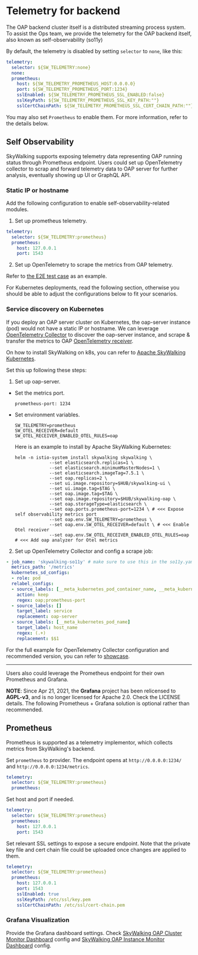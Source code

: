 # Telemetry for backend
The OAP backend cluster itself is a distributed streaming process system. To assist the Ops team, we provide the telemetry for the OAP backend itself, also known as self-observability (so11y)

By default, the telemetry is disabled by setting `selector` to `none`, like this:

```yaml
telemetry:
  selector: ${SW_TELEMETRY:none}
  none:
  prometheus:
    host: ${SW_TELEMETRY_PROMETHEUS_HOST:0.0.0.0}
    port: ${SW_TELEMETRY_PROMETHEUS_PORT:1234}
    sslEnabled: ${SW_TELEMETRY_PROMETHEUS_SSL_ENABLED:false}
    sslKeyPath: ${SW_TELEMETRY_PROMETHEUS_SSL_KEY_PATH:""}
    sslCertChainPath: ${SW_TELEMETRY_PROMETHEUS_SSL_CERT_CHAIN_PATH:""}
```

You may also set `Prometheus` to enable them. For more information, refer to the details below.

## Self Observability
SkyWalking supports exposing telemetry data representing OAP running status through Prometheus endpoint.
Users could set up OpenTelemetry collector to scrap and forward telemetry data to OAP server for further analysis, 
eventually showing up UI or GraphQL API.

### Static IP or hostname
Add the following configuration to enable self-observability-related modules.

1. Set up prometheus telemetry.
```yaml
telemetry:
  selector: ${SW_TELEMETRY:prometheus}
  prometheus:
    host: 127.0.0.1
    port: 1543
```

2. Set up OpenTelemetry to scrape the metrics from OAP telemetry.

Refer to [the E2E test case](../../../../test/e2e-v2/cases/so11y/otel-collector-config.yaml) as an example.

For Kubernetes deployments, read the following section, otherwise you should be able to
adjust the configurations below to fit your scenarios.

### Service discovery on Kubernetes

If you deploy an OAP server cluster on Kubernetes, the oap-server instance (pod) would not have a static IP or hostname. We can leverage [OpenTelemetry Collector](https://opentelemetry.io/docs/collector/getting-started/#kubernetes) to discover the oap-server instance, and scrape & transfer the metrics to OAP [OpenTelemetry receiver](opentelemetry-receiver.md).

On how to install SkyWalking on k8s, you can refer to [Apache SkyWalking Kubernetes](https://github.com/apache/skywalking-kubernetes).

Set this up following these steps:

1. Set up oap-server.
- Set the metrics port.
  ```
  prometheus-port: 1234
  ```
- Set environment variables.
  ```
  SW_TELEMETRY=prometheus
  SW_OTEL_RECEIVER=default
  SW_OTEL_RECEIVER_ENABLED_OTEL_RULES=oap
  ```

  Here is an example to install by Apache SkyWalking Kubernetes:
  ```
  helm -n istio-system install skywalking skywalking \
               --set elasticsearch.replicas=1 \
               --set elasticsearch.minimumMasterNodes=1 \
               --set elasticsearch.imageTag=7.5.1 \
               --set oap.replicas=2 \
               --set ui.image.repository=$HUB/skywalking-ui \
               --set ui.image.tag=$TAG \
               --set oap.image.tag=$TAG \
               --set oap.image.repository=$HUB/skywalking-oap \
               --set oap.storageType=elasticsearch \
               --set oap.ports.prometheus-port=1234 \ # <<< Expose self observability metrics port
               --set oap.env.SW_TELEMETRY=prometheus \
               --set oap.env.SW_OTEL_RECEIVER=default \ # <<< Enable Otel receiver
               --set oap.env.SW_OTEL_RECEIVER_ENABLED_OTEL_RULES=oap # <<< Add oap analyzer for Otel metrics
  ```
2. Set up OpenTelemetry Collector and config a scrape job:
``` yaml
- job_name: 'skywalking-so11y' # make sure to use this in the so11y.yaml to filter only so11y metrics
  metrics_path: '/metrics'
  kubernetes_sd_configs:
  - role: pod
  relabel_configs:
  - source_labels: [__meta_kubernetes_pod_container_name, __meta_kubernetes_pod_container_port_name]
    action: keep
    regex: oap;prometheus-port
  - source_labels: []
    target_label: service
    replacement: oap-server
  - source_labels: [__meta_kubernetes_pod_name]
    target_label: host_name
    regex: (.+)
    replacement: $$1
```
For the full example for OpenTelemetry Collector configuration and recommended version, you can refer to [showcase](https://github.com/apache/skywalking-showcase/tree/main/deploy/platform/kubernetes/templates/feature-so11y).



___

Users also could leverage the Prometheus endpoint for their own Prometheus and Grafana.

**NOTE**: Since Apr 21, 2021, the **Grafana** project has been relicensed to **AGPL-v3**, and is no longer licensed for Apache 2.0. Check the LICENSE details.
The following Prometheus + Grafana solution is optional rather than recommended.

## Prometheus
Prometheus is supported as a telemetry implementor, which collects metrics from SkyWalking's backend.

Set `prometheus` to provider. The endpoint opens at `http://0.0.0.0:1234/` and `http://0.0.0.0:1234/metrics`.
```yaml
telemetry:
  selector: ${SW_TELEMETRY:prometheus}
  prometheus:
```

Set host and port if needed.
```yaml
telemetry:
  selector: ${SW_TELEMETRY:prometheus}
  prometheus:
    host: 127.0.0.1
    port: 1543
```

Set relevant SSL settings to expose a secure endpoint. Note that the private key file and cert chain file could be uploaded once
changes are applied to them.
```yaml
telemetry:
  selector: ${SW_TELEMETRY:prometheus}
  prometheus:
    host: 127.0.0.1
    port: 1543
    sslEnabled: true
    sslKeyPath: /etc/ssl/key.pem
    sslCertChainPath: /etc/ssl/cert-chain.pem
```

### Grafana Visualization
Provide the Grafana dashboard settings.
Check [SkyWalking OAP Cluster Monitor Dashboard](grafana-cluster.json) config and [SkyWalking OAP Instance Monitor Dashboard](grafana-instance.json) config.
